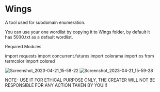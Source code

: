 # Wings
A tool used for subdomain enumeration.

You can use your one wordlist by copying it to Wings folder, by default it has 5000.txt as a default wordlist.


Required Modules

import requests
import concurrent.futures
import colorama
import os
from termcolor import colored

![Screenshot_2023-04-21_15-58-22](https://user-images.githubusercontent.com/129141264/233614246-a3e307cd-0338-4e67-93f2-25c45590a035.png)
![Screenshot_2023-04-21_15-59-28](https://user-images.githubusercontent.com/129141264/233614257-04ced380-464b-44b5-8271-4cb9f6badc48.png)


NOTE- USE IT FOR ETHICAL PURPOSE ONLY, THE CREATER WILL NOT BE RESPONSIBLE FOR ANY ACTION TAKEN BY YOU!!!

